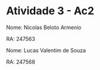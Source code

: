<h1>Atividade 3 - Ac2</h1>

<p>Nome: Nicolas Beloto Armenio</p>
<p>RA: 247563</p>

<p>Nome: Lucas Valentim de Souza</p>
<p>RA: 247568</p>

